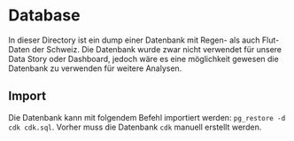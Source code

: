 # Database

In dieser Directory ist ein dump einer Datenbank mit Regen- als auch Flut-Daten der Schweiz.
Die Datenbank wurde zwar nicht verwendet für unsere Data Story oder Dashboard, jedoch wäre es eine möglichkeit gewesen die Datenbank zu verwenden für weitere Analysen.

## Import
Die Datenbank kann mit folgendem Befehl importiert werden: `pg_restore -d cdk cdk.sql`.
Vorher muss die Datenbank `cdk` manuell erstellt werden.

